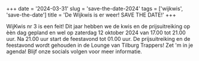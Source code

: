 +++
date = '2024-03-31'
slug = 'save-the-date-2024'
tags = ['wijkwis', 'save-the-date']
title = 'De Wijkwis is er weer! SAVE THE DATE!'
+++

WijKwis nr 3 is een feit!
Dit jaar hebben we de kwis en de prijsuitreiking op èèn dag gepland en wel op zaterdag 12 oktober 2024 van 17.00 tot 21.00 uur.
Na 21.00 uur start de feestavond tot 01.00 uur. De prijsuitreiking en de feestavond wordt gehouden in de Lounge van Tilburg Trappers!
Zet 'm in je agenda!
Blijf onze socials volgen voor meer informatie.
